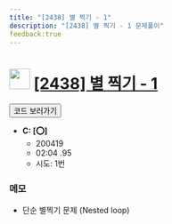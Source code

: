 ```yaml
---
title: "[2438] 별 찍기 - 1"
description: "[2438] 별 찍기 - 1 문제풀이"
feedback:true
---
```

<h1><img src="https://doky.space/assets/icpclev/b3.svg" height="37px"> <a href="http://icpc.me/2438">[2438] 별 찍기 - 1</a></h1>

<a href="https://github.com/DokySp/acmicpc-practice/tree/master/2438"><button class="btn btn-info">코드 보러가기</button></a>

- **C: [:o:]**
  - 200419
  - 02:04 .95
  - 시도: 1번

### 메모
 - 단순 별찍기 문제 (Nested loop)
